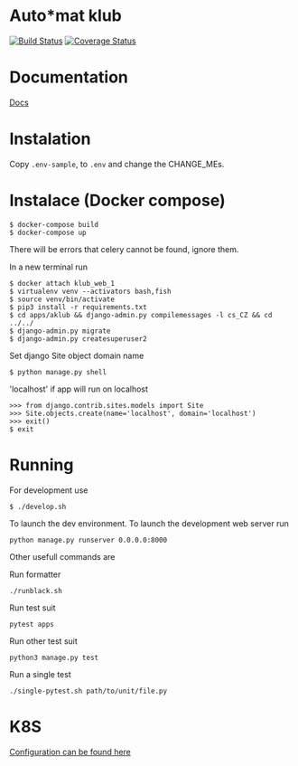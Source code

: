 Auto\*mat klub
============
[![Build Status](https://travis-ci.org/auto-mat/klub.svg?branch=master)](https://travis-ci.org/auto-mat/klub)
[![Coverage Status](https://coveralls.io/repos/github/auto-mat/klub/badge.svg?branch=master)](https://coveralls.io/github/auto-mat/klub?branch=master)

Documentation
=================

[Docs](./docs/index.md)

Instalation
============

Copy `.env-sample`, to `.env` and change the CHANGE_MEs.

Instalace (Docker compose)
==========================

    $ docker-compose build
    $ docker-compose up

There will be errors that celery cannot be found, ignore them.

In a new terminal run

    $ docker attach klub_web_1
    $ virtualenv venv --activators bash,fish
    $ source venv/bin/activate
    $ pip3 install -r requirements.txt
    $ cd apps/aklub && django-admin.py compilemessages -l cs_CZ && cd ../../
    $ django-admin.py migrate
    $ django-admin.py createsuperuser2

Set django Site object domain name

    $ python manage.py shell

'localhost' if app will run on localhost

    >>> from django.contrib.sites.models import Site
    >>> Site.objects.create(name='localhost', domain='localhost')
    >>> exit()
    $ exit


Running
========

For development use

    $ ./develop.sh

To launch the dev environment. To launch the development web server run

    python manage.py runserver 0.0.0.0:8000

Other usefull commands are

Run formatter

    ./runblack.sh

Run test suit

    pytest apps

Run other test suit

    python3 manage.py test

Run a single test

    ./single-pytest.sh path/to/unit/file.py


K8S
======

[Configuration can be found here](https://github.com/auto-mat/k8s#adding-new-klub-p%C5%99atel-instances)

